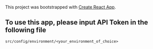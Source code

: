 This project was bootstrapped with [Create React App](https://github.com/facebookincubator/create-react-app).

## To use this app, please input API Token in the following file

``` src/config/environment/<your_environment_of_choice> ```
